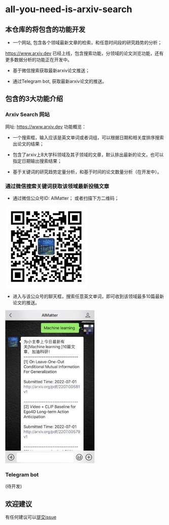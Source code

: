 # all-you-need-is-arxiv-search
## 本仓库的将包含的功能开发

* 一个网站, 包含各个领域最新文章的检索，和任意时间段的研究趋势的分析；

https://www.arxiv.dev 已经上线，包含搜索功能，分领域的论文浏览功能，还有更多数据分析的功能正在开发中。


*  基于微信搜索获取最新arxiv论文推送；

*  通过Telegram bot, 获取最新arxiv论文的推送。


## 包含的3大功能介绍
### Arxiv Search 网站

网址: https://www.arxiv.dev
功能概览：

* 一个搜索框，输入应该是英文单词或者词组，可以根据日期和相关度排序搜索出论文的结果；

*  包含了arxiv上8大学科领域及其子领域的文章，默认排出最新的论文，也可以指定日期输出搜索结果；

* 基于关键词的研究趋势定量分析，和基于时间的论文数量分析（在开发中）。




### 通过微信搜索关键词获取该领域最新投稿文章

* 通过微信公众号ID: AIMatter； 或者扫描下方二维码；

![avatar](./pics/wechat_qr_code.jpg)



* 进入与该公众号的聊天框，搜索任意英文单词，即可收到该领域最多10篇最新论文的推送。


![avatar](./pics/crop1.jpg)

### Telegram bot
(待开发)


## 欢迎建议
有任何建议可以[提交issue](https://github.com/goodnlp/all-you-need-is-arxiv-search/issues)
